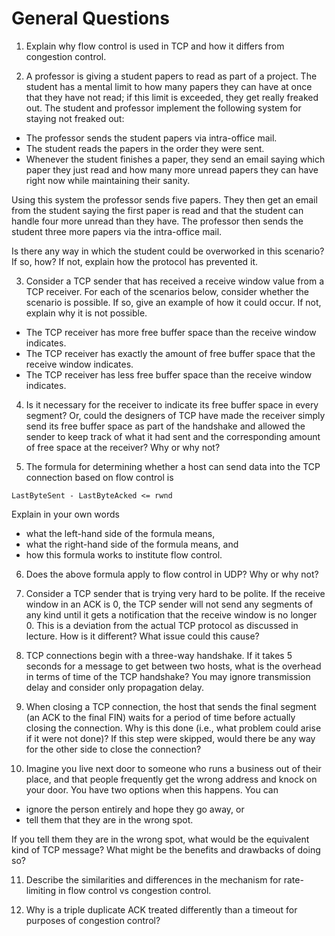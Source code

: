 # General Questions

1. Explain why flow control is used in TCP and how it differs from congestion
control.

2. A professor is giving a student papers to read as part of a project.
The student has a mental limit to how many papers they can have at once that
they have not read;
if this limit is exceeded, they get really freaked out.
The student and professor implement the following system for staying not
freaked out:
* The professor sends the student papers via intra-office mail.
* The student reads the papers in the order they were sent.
* Whenever the student finishes a paper,
  they send an email saying which paper they just read and how many more unread
  papers they can have right now while maintaining their sanity.

Using this system
the professor sends five papers.
They then get an email from the student saying the first paper is read and that
the student can handle four more unread than they have.
The professor then sends the student three more papers via the intra-office
mail.

Is there any way in which the student could be overworked in this scenario?
If so, how?
If not, explain how the protocol has prevented it.

3. Consider a TCP sender that has received a receive window value from a TCP
receiver.
For each of the scenarios below,
consider whether the scenario is possible.
If so, give an example of how it could occur.
If not, explain why it is not possible.
* The TCP receiver has more free buffer space than the receive window
  indicates.
* The TCP receiver has exactly the amount of free buffer space that the receive
  window indicates.
* The TCP receiver has less free buffer space than the receive window
  indicates.

4. Is it necessary for the receiver to indicate its free buffer space in
every segment?
Or, could the designers of TCP have made the receiver simply send its free
buffer space as part of the handshake and allowed the sender to keep track of
what it had sent and the corresponding amount of free space at the receiver?
Why or why not?

5. The formula for determining whether a host can send data into the TCP
connection based on flow control is
```
LastByteSent - LastByteAcked <= rwnd
```
Explain in your own words
* what the left-hand side of the formula means,
* what the right-hand side of the formula means, and
* how this formula works to institute flow control.

6. Does the above formula apply to flow control in UDP?
Why or why not?

7. Consider a TCP sender that is trying very hard to be polite.
If the receive window in an ACK is 0,
the TCP sender will not send any segments of any kind until it gets a
notification that the receive window is no longer 0.
This is a deviation from the actual TCP protocol as discussed in lecture.
How is it different?
What issue could this cause?

8. TCP connections begin with a three-way handshake.
If it takes 5 seconds for a message to get between two hosts,
what is the overhead in terms of time of the TCP handshake?
You may ignore transmission delay and consider only propagation delay.

9. When closing a TCP connection,
the host that sends the final segment
(an ACK to the final FIN)
waits for a period of time before actually closing the connection.
Why is this done (i.e., what problem could arise if it were not done)?
If this step were skipped,
would there be any way for the other side to close the connection?

10. Imagine you live next door to someone who runs a business out of their
place,
and that people frequently get the wrong address and knock on your door.
You have two options when this happens.
You can
* ignore the person entirely and hope they go away, or
* tell them that they are in the wrong spot.

If you tell them they are in the wrong spot,
what would be the equivalent kind of TCP message?
What might be the benefits and drawbacks of doing so?

11. Describe the similarities and differences in the mechanism for
rate-limiting in flow control vs congestion control.

12. Why is a triple duplicate ACK treated differently than a timeout for
purposes of congestion control?
